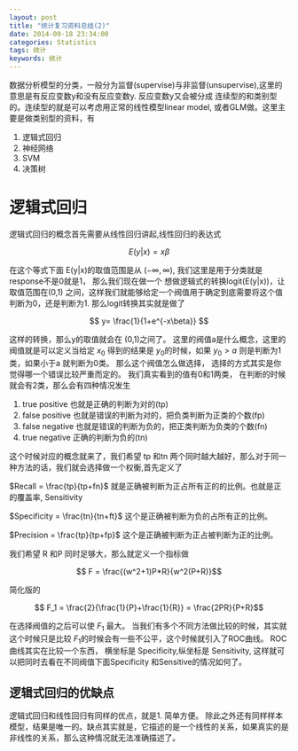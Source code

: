 ```yaml
---
layout: post
title: "统计复习资料总结(2)"
date: 2014-09-18 23:34:00
categories: Statistics
tags: 统计
keywords: 统计 
---
```


数据分析模型的分类，一般分为监督(supervise)与非监督(unsupervise),这里的意思是有反应变数y和没有反应变数y. 反应变数y又会被分成 连续型的和类别型的。连续型的就是可以考虑用正常的线性模型linear model, 或者GLM做。这里主要是做类别型的资料，有

1. 逻辑式回归
2. 神经网络
3. SVM
4. 决策树

# 逻辑式回归

逻辑式回归的概念首先需要从线性回归讲起,线性回归的表达式

$$ E(y|x) = x\beta $$

在这个等式下面 E(y|x)的取值范围是从 $(-\infty, \infty)$, 我们这里是用于分类就是response不是0就是1， 那么我们现在做一个 想做逻辑式的转换logit(E(y|x))，让取值范围在(0,1) 之间，这样我们就能够给定一个阀值用于确定到底需要将这个值判断为0，还是判断为1. 那么logit转换其实就是做了

$$ y= \frac{1}{1+e^{-x\beta}} $$

这样的转换，那么y的取值就会在 (0,1)之间了。 这里的阀值a是什么概念，这里的阀值就是可以定义当给定 $x_0$ 得到的结果是 $y_0$的时候，如果 $y_0> a$ 则是判断为1类，如果小于a 就判断为0类。 那么这个阀值怎么做选择， 选择的方式其实是你觉得哪一个错误比较严重而定的。 我们真实看到的值有0和1两类， 在判断的时候就会有2类，那么会有四种情况发生

1. true positive 也就是正确的判断为对的(tp)
2. false positive 也就是错误的判断为对的，把负类判断为正类的个数(fp)
3. false negative 也就是错误的判断为负的，把正类判断为负类的个数(fn)
4. true negative 正确的判断为负的(tn)

这个时候对应的概念就来了，我们希望 tp 和tn 两个同时越大越好，那么对于同一种方法的话，我们就会选择做一个权衡,首先定义了

$Recall = \frac{tp}{tp+fn}$ 就是正确被判断为正占所有正的的比例。也就是正的覆盖率, Sensitivity

$Specificity = \frac{tn}{tn+ft}$ 这个是正确被判断为负的占所有正的比例。

$Precision = \frac{tp}{tp+fp}$ 这个是正确被判断为正占被判断为正的比例。

我们希望 R 和P 同时足够大，那么就定义一个指标做 

$$  F = \frac{(w^2+1)P*R}{w^2(P+R)}$$

简化版的 

$$ F_1 = \frac{2}{\frac{1}{P}+\frac{1}{R}} = \frac{2PR}{P+R}$$

在选择阀值的之后可以使 $F_1$ 最大。 当我们有多个不同方法做比较的时候，其实就这个时候只是比较 $F_1$的时候会有一些不公平，这个时候就引入了ROC曲线。 ROC曲线其实在比较一个东西， 横坐标是 Specificity,纵坐标是 Sensitivity, 这样就可以把同时去看在不同阀值下面Specificity 和Sensitive的情况如何了。

## 逻辑式回归的优缺点

逻辑式回归和线性回归有同样的优点，就是1. 简单方便。 除此之外还有同样样本模型，结果是唯一的。缺点其实就是，它描述的是一个线性的关系，如果真实的是非线性的关系，那么这种情况就无法准确描述了。 



[Rblog]: http://www.r-bloggers.com "R-bloggers"
[sim]: http://www.r-bloggers.com/simpsos-paradox-is-back/
